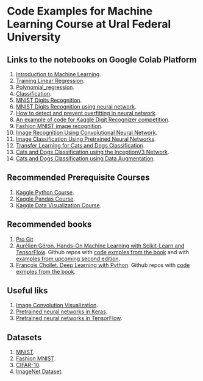 # Code Examples for Machine Learning Course at Ural Federal University

## Links to the notebooks on Google Colab Platform

1. [Introduction to Machine Learning](https://colab.research.google.com/drive/1yl7pDuK2UMkMaN5zoJRg9EDXZXHkgWJz).
2. [Training Linear Regression](https://colab.research.google.com/drive/1yeMqI8kj7GczCeGLTOXsZCQMm6hyb9jS).
3. [Polynomial_regression](https://colab.research.google.com/drive/194PgYF7NNRwm3A_wzekGseer0DZUSqK2).
4. [Classification](https://colab.research.google.com/drive/1c5svU97BKXJGr8q-XM8QU2tnXOFyLCfs).
5. [MNIST Digits Recognition](https://colab.research.google.com/drive/1yYDCI5XoXC4Kg3mocsagOCQ__09qtyUV).
6. [MNIST Digits Recognition using neural network](https://colab.research.google.com/drive/1RYjNa3UmG_VGsyGDunY-CrQR-7MC_9Dk).
7. [How to detect and prevent overfitting in neural network](https://colab.research.google.com/drive/1g5hfGaeLBTPYbTf2GdD_86gNUvnHj-O6).
8. [An example of code for Kaggle Digit Recognizer competition](https://colab.research.google.com/drive/19c4jVM7mpv6jRMJlPdNAGmBPUGG9VvL2).
9. [Fashion MNIST image recognition](https://colab.research.google.com/drive/1-huQPNNctIMB0BQT_U7_BbB8bLktFCZe).
10. [Image Recognition Using Convolutional Neural Network](https://colab.research.google.com/drive/17v218wXvI12j-6SR0ffYUcQ0u4zB1Vdj).
11. [Image Classification Using Pretrained Neural Networks](https://colab.research.google.com/drive/1cSfBscjxUad5TP1YSsWY4w3soAF8bpiT).
12. [Transfer Learning for Cats and Dogs Classification](https://colab.research.google.com/drive/1OOhHUjQ7uRAg08FfHwmRQug4Nkft9KL5).
13. [Cats and Dogs Classification using the InceptionV3 Network](https://colab.research.google.com/drive/1jEmlVtUHIWthGbVKaSfniZdS5D4IKgTt).
14. [Cats and Dogs Classification using Data Augmentation](https://colab.research.google.com/drive/1bJm3e36IX5BEGdPJECCOJTC-E5oWPDIp).


## Recommended Prerequisite Courses

1. [Kaggle Python Course](https://www.kaggle.com/learn/python).
2. [Kaggle Pandas Course](https://www.kaggle.com/learn/pandas).
3. [Kaggle Data Visualization Course](https://www.kaggle.com/learn/data-visualization).

## Recommended books

1. [Pro Git](https://git-scm.com/book/en/v2)
2. [Aurélien Géron. Hands-On Machine Learning with Scikit-Learn and TensorFlow](https://www.amazon.com/Hands-Machine-Learning-Scikit-Learn-TensorFlow/dp/1491962291). Github repos with [code exmples from the book](https://github.com/ageron/handson-ml) and with [examples from upcoming second edition](https://github.com/ageron/handson-ml2).
3. [François Chollet. Deep Learning with Python](https://www.manning.com/books/deep-learning-with-python). Github repos with [code exmples from the book](https://github.com/fchollet/deep-learning-with-python-notebooks).

## Useful liks

1. [Image Convolution Visualization](http://setosa.io/ev/image-kernels/).
2. [Pretrained neural networks in Keras](https://keras.io/applications/).
3. [Pretrained neural networks in TensorFlow](https://github.com/tensorflow/models).

## Datasets

1. [MNIST](http://yann.lecun.com/exdb/mnist/).
2. [Fashion MNIST](https://github.com/zalandoresearch/fashion-mnist).
3. [CIFAR-10](https://www.cs.toronto.edu/~kriz/cifar.html).
4. [ImageNet Dataset]().
